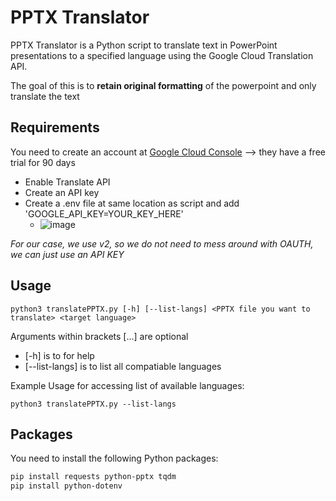 # PPTX Translator

PPTX Translator is a Python script to translate text in PowerPoint presentations to a specified language using the Google Cloud Translation API.

The goal of this is to **retain original formatting** of the powerpoint and only translate the text

## Requirements

You need to create an account at [Google Cloud Console](https://cloud.google.com/cloud-console) --> they have a free trial for 90 days
- Enable Translate API
- Create an API key
- Create a .env file at same location as script and add 'GOOGLE_API_KEY=YOUR_KEY_HERE'
  - ![image](https://github.com/user-attachments/assets/0399b3da-e63f-4e47-a397-8b8400e37a5f)


*For our case, we use v2, so we do not need to mess around with OAUTH, we can just use an API KEY*



## Usage
```console
python3 translatePPTX.py [-h] [--list-langs] <PPTX file you want to translate> <target language>
```
Arguments within brackets [...] are optional
- [-h] is to for help
- [--list-langs] is to list all compatiable languages

Example Usage for accessing list of available languages: 
```console
python3 translatePPTX.py --list-langs
```

## Packages

You need to install the following Python packages:

```sh
pip install requests python-pptx tqdm
pip install python-dotenv
```

